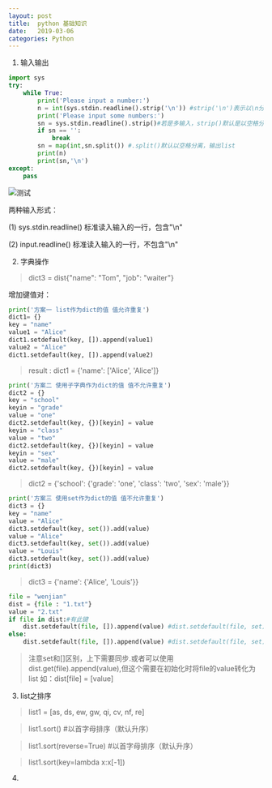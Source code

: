 ```yaml
---
layout: post
title:  python 基础知识
date:   2019-03-06
categories: Python
---
```


<!-- MarkdownTOC -->




1. 输入输出

```python
import sys
try:
    while True:
        print('Please input a number:')
        n = int(sys.stdin.readline().strip('\n')) #strip('\n')表示以\n分隔，否则输出是“字符串+\n”的形式
        print('Please input some numbers:')
        sn = sys.stdin.readline().strip()#若是多输入，strip()默认是以空格分隔，返回一个字符串。
        if sn == '':
            break
        sn = map(int,sn.split()) #.split()默认以空格分离，输出list
        print(n)
        print(sn,'\n')
except:
    pass
```
![测试](https://s1.ax1x.com/2020/03/13/8nIYTI.png)

两种输入形式：

(1) sys.stdin.readline() 标准读入输入的一行，包含"\n"

(2) input.readline() 标准读入输入的一行，不包含"\n"

2. 字典操作

> dict3 = dist{"name": "Tom", "job": "waiter"}

增加键值对：

```python
print('方案一 list作为dict的值 值允许重复')
dict1= {}
key = "name"
value1 = "Alice"
dict1.setdefault(key, []).append(value1)
value2 = "Alice"
dict1.setdefault(key, []).append(value2)
``` 

> result : dict1 = {'name': ['Alice', 'Alice']}

```python
print('方案二 使用子字典作为dict的值 值不允许重复')
dict2 = {}
key = "school"
keyin = "grade"
value = "one"
dict2.setdefault(key, {})[keyin] = value
keyin = "class"
value = "two"
dict2.setdefault(key, {})[keyin] = value
keyin = "sex"
value = "male"
dict2.setdefault(key, {})[keyin] = value
```
    
> dict2 = {'school': {'grade': 'one', 'class': 'two', 'sex': 'male'}}

```python
print('方案三 使用set作为dict的值 值不允许重复')
dict3 = {}
key = "name"
value = "Alice"
dict3.setdefault(key, set()).add(value)
value = "Alice"
dict3.setdefault(key, set()).add(value)
value = "Louis"
dict3.setdefault(key, set()).add(value)
print(dict3)
```

> dict3 = {'name': {'Alice', 'Louis'}}

```python
file = "wenjian"
dist = {file : "1.txt"}
value = "2.txt"
if file in dist:#有此键
    dist.setdefault(file, []).append(value) #dist.setdefault(file, set).add(value)
else:
    dist.setdefault(file, []).append(value) #dist.setdefault(file, set).add(value)
```

> 注意set和[]区别，上下需要同步.或者可以使用dist.get(file).append(value),但这个需要在初始化时将file的value转化为list
如：dist[file] = [value]

3. list之排序

> list1 = [as, ds, ew, gw, qi, cv, nf, re]

> list1.sort() #以首字母排序（默认升序） 

> list1.sort(reverse=True) #以首字母排序（默认升序）

> list1.sort(key=lambda x:x[-1])


4. 
